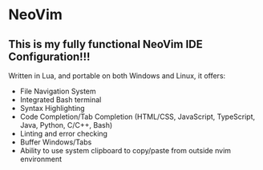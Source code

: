# NeoVim
## This is my fully functional NeoVim IDE Configuration!!!
Written in Lua, and portable on both Windows and Linux, it offers:
- File Navigation System
- Integrated Bash terminal
- Syntax Highlighting
- Code Completion/Tab Completion (HTML/CSS, JavaScript, TypeScript, Java, Python, C/C++, Bash)
- Linting and error checking
- Buffer Windows/Tabs
- Ability to use system clipboard to copy/paste from outside nvim environment


